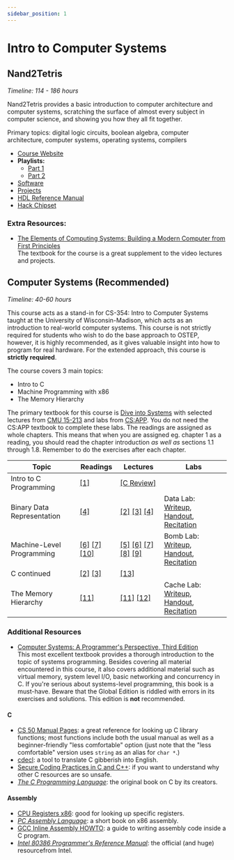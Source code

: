 ```yaml
---
sidebar_position: 1
---
```


# Intro to Computer Systems

## Nand2Tetris
*Timeline: 114 - 186 hours*

Nand2Tetris provides a basic introduction to computer architecture and computer systems, scratching the surface of almost every subject in computer science, and showing you how they all fit together.

Primary topics: digital logic circuits, boolean algebra, computer architecture, computer systems, operating systems, compilers

- [Course Website](https://www.nand2tetris.org/)
- **Playlists:**
    - [Part 1](https://www.youtube.com/playlist?list=PLrDd_kMiAuNmSb-CKWQqq9oBFN_KNMTaI)
    - [Part 2](https://www.youtube.com/playlist?list=PLrDd_kMiAuNmllp9vuPqCuttC1XL9VyVh)
- [Software](https://www.nand2tetris.org/software)
- [Projects](https://www.nand2tetris.org/course)
- [HDL Reference Manual](https://drive.google.com/file/d/1dPj4XNby9iuAs-47U9k3xtYy9hJ-ET0T/view)
- [Hack Chipset](https://drive.google.com/file/d/1IsDnH0t7q_Im491LQ7_5_ajV0CokRbwR/view)

### Extra Resources:
- [The Elements of Computing Systems: Building a Modern Computer from First Principles](https://www.nand2tetris.org/book)  
  The textbook for the course is a great supplement to the video lectures and projects.

## Computer Systems (Recommended)
*Timeline: 40-60 hours*

This course acts as a stand-in for CS-354: Intro to Computer Systems taught at the University of Wisconsin-Madison, which acts as an introduction to real-world computer systems. This course is not strictly required for students who wish to do the base approach to OSTEP, however, it is highly recommended, as it gives valuable insight into how to program for real hardware. For the extended approach, this course is **strictly required**.

The course covers 3 main topics:
- Intro to C
- Machine Programming with x86
- The Memory Hierarchy

The primary textbook for this course is [Dive into Systems](https://diveintosystems.org/book/) with selected lectures from [CMU 15-213](https://www.cs.cmu.edu/afs/cs/academic/class/15213-f15/www/index.html) and labs from [CS:APP](https://csapp.cs.cmu.edu/). You do not need the CS:APP textbook to complete these labs. The readings are assigned as whole chapters. This means that when you are assigned eg. chapter 1 as a reading, you should read the chapter introduction *as well as* sections 1.1 through 1.8. Remember to do the exercises after each chapter.

|  Topic  | Readings | Lectures | Labs |
| ------- | -------- | -------- | ---- |
| Intro to C Programming | [[1]](https://diveintosystems.org/book/C1-C_intro/index.html) | [[C Review]](https://scs.hosted.panopto.com/Panopto/Pages/Viewer.aspx?id=23512312-0ade-4d1a-85ca-d255fe28abde) | |
| Binary Data Representation | [[4]](https://diveintosystems.org/book/C4-Binary/index.html) | [[2]](https://scs.hosted.panopto.com/Panopto/Pages/Viewer.aspx?id=6ca8cdb4-6961-42d9-8fac-299e53759a17) [[3]](https://scs.hosted.panopto.com/Panopto/Pages/Viewer.aspx?id=526e6341-aa53-4107-8fa1-d13c0e92342e) [[4]](https://scs.hosted.panopto.com/Panopto/Pages/Viewer.aspx?id=8dd08ed5-7688-4b34-937f-201b909f61c7) | Data Lab: [Writeup](http://csapp.cs.cmu.edu/3e/datalab.pdf), [Handout](https://csapp.cs.cmu.edu/3e/datalab-handout.tar), [Recitation](https://scs.hosted.panopto.com/Panopto/Pages/Viewer.aspx?id=392a2070-4d49-443c-90b8-4fbbc9f666c6) | 
| Machine-Level Programming | [[6]](https://diveintosystems.org/book/C6-asm_intro/index.html) [[7]](https://diveintosystems.org/book/C7-x86_64/index.html) [[10]](https://diveintosystems.org/book/C10-asm_takeaways/index.html) | [[5]](https://scs.hosted.panopto.com/Panopto/Pages/Viewer.aspx?id=6e410255-3858-4e85-89c7-812c5845d197) [[6]](https://scs.hosted.panopto.com/Panopto/Pages/Viewer.aspx?id=fc93c499-8fc9-4652-9a99-711058054afb) [[7]](https://scs.hosted.panopto.com/Panopto/Pages/Viewer.aspx?id=2994255f-923b-4ad4-8fb4-5def7fd802cd) [[8]](https://scs.hosted.panopto.com/Panopto/Pages/Viewer.aspx?id=03308c94-fc20-40d8-8978-1a9b81c344ed) [[9]](https://scs.hosted.panopto.com/Panopto/Pages/Viewer.aspx?id=3f0bf9ca-d640-4798-b91a-73aed656a10a) | Bomb Lab: [Writeup](http://csapp.cs.cmu.edu/3e/bomblab.pdf), [Handout](https://csapp.cs.cmu.edu/3e/bomb.tar), [Recitation](https://scs.hosted.panopto.com/Panopto/Pages/Viewer.aspx?id=0ed08c72-f0f1-4982-aebc-92d3db7af9fd) |
| C continued | [[2]](https://diveintosystems.org/book/C2-C_depth/index.html) [[3]](https://diveintosystems.org/book/C3-C_debug/index.html) |  [[13]](https://scs.hosted.panopto.com/Panopto/Pages/Viewer.aspx?id=0aef84fc-a53b-49c6-bb43-14cb2b175249)| |
| The Memory Hierarchy | [[11]](https://diveintosystems.org/book/C11-MemHierarchy/index.html) | [[11]](https://scs.hosted.panopto.com/Panopto/Pages/Viewer.aspx?id=06dfcd19-1024-49eb-add8-3486a38d1426) [[12]](https://scs.hosted.panopto.com/Panopto/Pages/Viewer.aspx?id=3395b86e-0bd4-425d-8872-251e714acdd7) | Cache Lab: [Writeup](http://csapp.cs.cmu.edu/3e/cachelab.pdf), [Handout](https://csapp.cs.cmu.edu/3e/cachelab-handout.tar), [Recitation](https://scs.hosted.panopto.com/Panopto/Pages/Viewer.aspx?id=17464223-21aa-485b-9de7-749dd2562616) |


### Additional Resources

* [Computer Systems: A Programmer's Perspective, Third Edition](https://csapp.cs.cmu.edu/)  
  This most excellent textbook provides a thorough introduction to the topic of systems programming. Besides covering all material encountered in this course, it also covers additional material such as virtual memory, system level I/O, basic networking and concurrency in C. If you're serious about systems-level programming, this book is a must-have. Beware that the Global Edition is riddled with errors in its exercises and solutions. This edition is **not** recommended.

#### C

* [CS 50 Manual Pages](https://manual.cs50.io): a great reference for looking up C library functions; most functions include both the usual manual as well as a beginner-friendly "less comfortable" option (just note that the "less comfortable" version uses `string` as an alias for `char *`.)
* [cdecl](https://cdecl.org): a tool to translate C gibberish into English.
* [Secure Coding Practices in C and C++](https://www.amazon.com/dp/0321822137): if you want to understand why other C resources are so unsafe.
* [*The C Programming Language*](https://www.amazon.com/dp/0131103628): the original book on C by its creators. 

#### Assembly
* [CPU Registers x86](https://wiki.osdev.org/CPU_Registers_x86): good for looking up specific registers.
* [*PC Assembly Language*](https://pdos.csail.mit.edu/6.828/2018/readings/pcasm-book.pdf): a short book on x86 assembly.
* [GCC Inline Assembly HOWTO](https://www.ibiblio.org/gferg/ldp/GCC-Inline-Assembly-HOWTO.html): a guide to writing assembly code inside a C program.
* [*Intel 80386 Programmer's Reference Manual*](https://pdos.csail.mit.edu/6.828/2018/readings/i386.pdf): the official (and huge) resourcefrom Intel.

